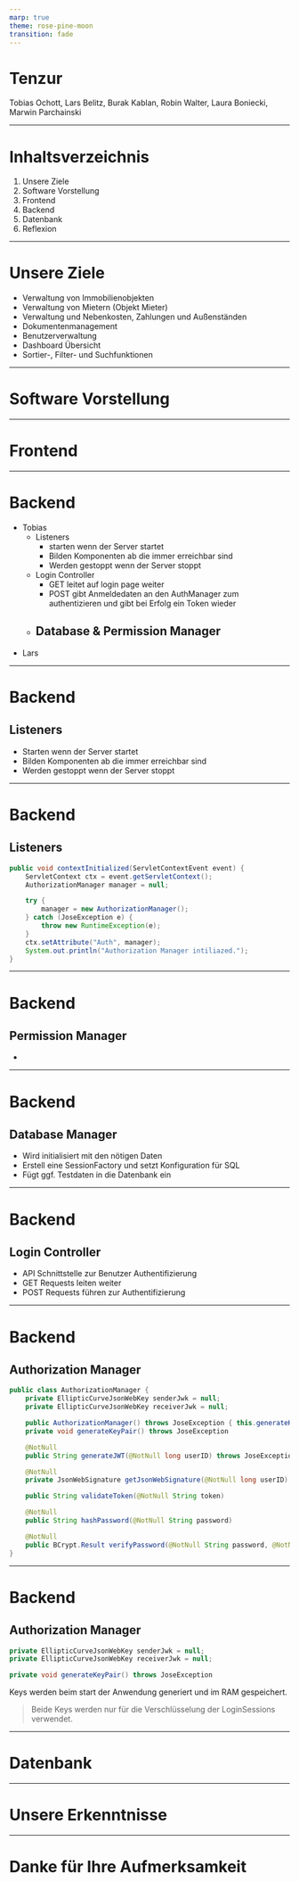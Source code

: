 ```yaml
---
marp: true
theme: rose-pine-moon
transition: fade
---
```


<!-- paginate: skip -->

# <!--fit-->Tenzur

Tobias Ochott, Lars Belitz, Burak Kablan, Robin Walter, Laura Boniecki, Marwin Parchainski

---

<!-- paginate: true -->

# Inhaltsverzeichnis

1. <span style="view-transition-name: Unsere-Ziele">Unsere Ziele</span>
2. Software Vorstellung
3. Frontend
4. Backend
5. Datenbank
6. Reflexion

---

# <span style="view-transition-name: Unsere-Ziele">Unsere Ziele</span>

- Verwaltung von Immobilienobjekten
- Verwaltung von Mietern (Objekt Mieter)
- Verwaltung und Nebenkosten, Zahlungen und Außenständen
- Dokumentenmanagement
- Benutzerverwaltung
- Dashboard Übersicht
- Sortier-, Filter- und Suchfunktionen

---

# Software Vorstellung

---

# Frontend

---

# <span style="view-transition-name: Backend">Backend</span>

- Tobias
    - <span style="view-transition-name: Listeners">Listeners</span>
        - starten wenn der Server startet
        - Bilden Komponenten ab die immer erreichbar sind
        - Werden gestoppt wenn der Server stoppt
    - Login Controller
        - GET leitet auf login page weiter
        - POST gibt Anmeldedaten an den AuthManager zum authentizieren und gibt bei Erfolg ein Token wieder
    - Database & Permission Manager
        -
- Lars

---

# <span style="view-transition-name: Backend">Backend</span>

## <span style="view-transition-name: Listeners">Listeners</span>

- Starten wenn der Server startet
- Bilden Komponenten ab die immer erreichbar sind
- Werden gestoppt wenn der Server stoppt

---

<!-- paginate: hold -->

# <span style="view-transition-name: Backend">Backend</span>

## <span style="view-transition-name: Listeners">Listeners</span>

```java
public void contextInitialized(ServletContextEvent event) {
    ServletContext ctx = event.getServletContext();
    AuthorizationManager manager = null;

    try {
        manager = new AuthorizationManager();
    } catch (JoseException e) {
        throw new RuntimeException(e);
    }
    ctx.setAttribute("Auth", manager);
    System.out.println("Authorization Manager intiliazed.");
}
```

---

# <span style="view-transition-name: Backend">Backend</span>

## Permission Manager

-

---

# <span style="view-transition-name: Backend">Backend</span>

## Database Manager

- Wird initialisiert mit den nötigen Daten
- Erstell eine SessionFactory und setzt Konfiguration für SQL
- Fügt ggf. Testdaten in die Datenbank ein

---

# <span style="view-transition-name: Backend">Backend</span>

## Login Controller

- API Schnittstelle zur Benutzer Authentifizierung
- GET Requests leiten weiter
- POST Requests führen zur Authentifizierung

---

# <span style="view-transition-name: Backend">Backend</span>

## <span style="view-transition-name: Authorization-Manager">Authorization Manager</span>

```java
public class AuthorizationManager {
    private EllipticCurveJsonWebKey senderJwk = null;
    private EllipticCurveJsonWebKey receiverJwk = null;

    public AuthorizationManager() throws JoseException { this.generateKeyPair(); }
    private void generateKeyPair() throws JoseException

    @NotNull
    public String generateJWT(@NotNull long userID) throws JoseException

    @NotNull
    private JsonWebSignature getJsonWebSignature(@NotNull long userID)

    public String validateToken(@NotNull String token)

    @NotNull
    public String hashPassword(@NotNull String password)

    @NotNull
    public BCrypt.Result verifyPassword(@NotNull String password, @NotNull String hashedPassword)
}
```

---

<!-- paginate: hold -->

# <span style="view-transition-name: Backend">Backend</span>

## <span style="view-transition-name: Authorization-Manager">Authorization Manager</span>

```java
private EllipticCurveJsonWebKey senderJwk = null;
private EllipticCurveJsonWebKey receiverJwk = null;

private void generateKeyPair() throws JoseException
```

Keys werden beim start der Anwendung generiert und im RAM gespeichert.

> Beide Keys werden nur für die Verschlüsselung der LoginSessions verwendet.

---

<!-- paginate: true -->

# Datenbank

---

# Unsere Erkenntnisse

---

<!-- paginate: false -->

# <!--fit--> Danke für Ihre Aufmerksamkeit
